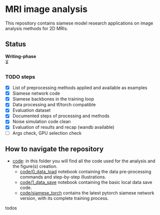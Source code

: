 # MRI image analysis

This repository contains siamese model research applications on image analysis methods for 2D MRIs. 

## Status 
**Writing-phase**  
:hourglass_flowing_sand:

### TODO steps 

- [x] List of preprocessing methods applied and available as examples
- [x] Siamese network code
- [x] Siamese backbones in the training loop
- [x] Data processing and tf/torch compatible
- [x] Evaluation dataset
- [x] Documented steps of processing and methods
- [x] Noise simulation code clean
- [x] Evaluation of results and recap (wandb available)
- [ ] Args check, GPU selection check

## How to navigate the repository
- [code](): in this folder you will find all the code used for the analysis and the figure(s) creation.
    - [code/0_data_load]() notebook containing the data pre-processing commands and step-by-step illustrations.
    - [code/1_data_save]() notebook containing the basic local data save code.
    - [code/siamese_torch]() contains the latest pytorch siamese network version, with its complete training process.

<!-- - [data](): in this folder you will find all the data that have been used or measured.   -->
<!-- - [docs](): in this folder you will find information as: **papers, pdfs, any docs**   -->
<!-- - [results](): in this folder you will find the datafiles of the results that will be used to prepare final plots for publications. **With links** -->

<!-- ## Illustration image -->


todos